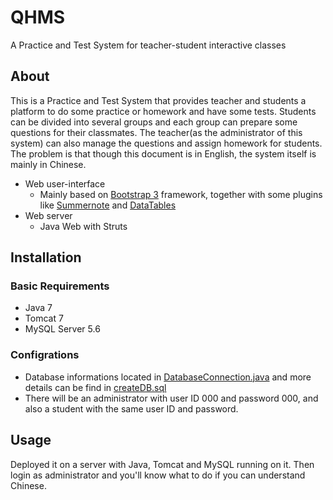 # QHMS
A Practice and Test System for teacher-student interactive classes

## About
This is a Practice and Test System that provides teacher and students a platform to do some practice or homework and have some tests. Students can be divided into several groups and each group can prepare some questions for their classmates. The teacher(as the administrator of this system) can also manage the questions and assign homework for students.
The problem is that though this document is in English, the system itself is mainly in Chinese.
+ Web user-interface
	* Mainly based on [Bootstrap 3](http://getbootstrap.com/) framework, together with some plugins like [Summernote](http://summernote.org/) and [DataTables](https://www.datatables.net/)
+ Web server
	* Java Web with Struts

## Installation
### Basic Requirements
+ Java 7
+ Tomcat 7
+ MySQL Server 5.6

### Configrations
+ Database informations located in [DatabaseConnection.java](https://github.com/CPS794/QHMS/blob/master/src/cn/edu/ustb/sem/datastructure/util/DatabaseConnection.java) and more details can be find in [createDB.sql](https://github.com/CPS794/QHMS/blob/master/WebContent/WebRoot/res/sql/createDB.sql)
+ There will be an administrator with user ID 000 and password 000, and also a student with the same user ID and password. 

## Usage
Deployed it on a server with Java, Tomcat and MySQL running on it. Then login as administrator and you'll know what to do if you can understand Chinese.

